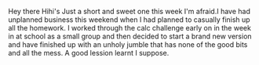 
 Hey there Hihi's 
 Just a short and sweet one this week I'm afraid.I have had unplanned business this weekend when I had planned to casually finish up all the homework.
 I worked through the calc challenge early on in the week in at school as a small group and then decided to start a brand new version and have finished up with an unholy jumble that has none of the good bits and all the mess.
 A good lession learnt I suppose.
